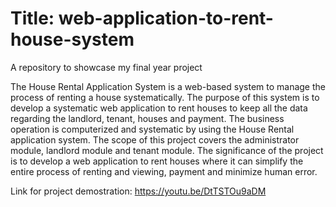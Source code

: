 # Title: web-application-to-rent-house-system
A repository to showcase my final year project

The House Rental Application System is a web-based system to manage the process of renting a house systematically. The purpose of this system is to develop a systematic web application to rent houses to keep all the data regarding the landlord, tenant, houses and payment. The business operation is computerized and systematic by using the House Rental application system. The scope of this project covers the administrator module, landlord module and tenant module. The significance of the project is to develop a web application to rent houses where it can simplify the entire process of renting and viewing, payment and minimize human error.

Link for project demostration: https://youtu.be/DtTSTOu9aDM



